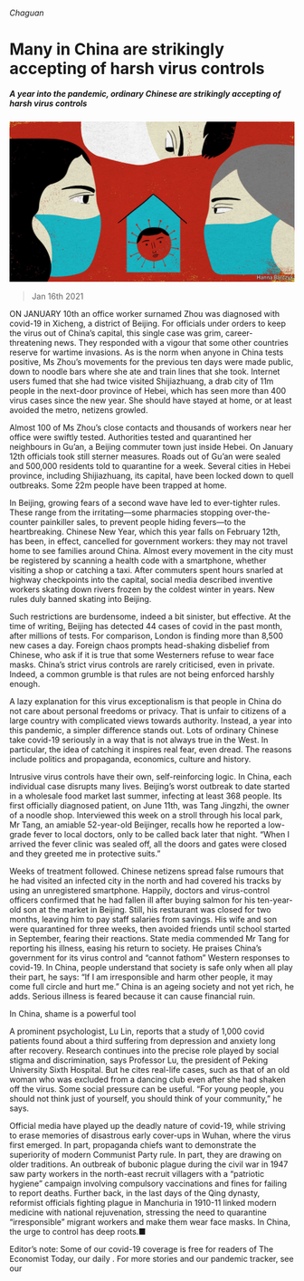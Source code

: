 ###### Chaguan

# Many in China are strikingly accepting of harsh virus controls 

##### A year into the pandemic, ordinary Chinese are strikingly accepting of harsh virus controls 

![image](images/20210116_CND000_0.jpg) 

> Jan 16th 2021 


ON JANUARY 10th an office worker surnamed Zhou was diagnosed with covid-19 in Xicheng, a district of Beijing. For officials under orders to keep the virus out of China’s capital, this single case was grim, career-threatening news. They responded with a vigour that some other countries reserve for wartime invasions. As is the norm when anyone in China tests positive, Ms Zhou’s movements for the previous ten days were made public, down to noodle bars where she ate and train lines that she took. Internet users fumed that she had twice visited Shijiazhuang, a drab city of 11m people in the next-door province of Hebei, which has seen more than 400 virus cases since the new year. She should have stayed at home, or at least avoided the metro, netizens growled.


Almost 100 of Ms Zhou’s close contacts and thousands of workers near her office were swiftly tested. Authorities tested and quarantined her neighbours in Gu’an, a Beijing commuter town just inside Hebei. On January 12th officials took still sterner measures. Roads out of Gu’an were sealed and 500,000 residents told to quarantine for a week. Several cities in Hebei province, including Shijiazhuang, its capital, have been locked down to quell outbreaks. Some 22m people have been trapped at home.



In Beijing, growing fears of a second wave have led to ever-tighter rules. These range from the irritating—some pharmacies stopping over-the-counter painkiller sales, to prevent people hiding fevers—to the heartbreaking. Chinese New Year, which this year falls on February 12th, has been, in effect, cancelled for government workers: they may not travel home to see families around China. Almost every movement in the city must be registered by scanning a health code with a smartphone, whether visiting a shop or catching a taxi. After commuters spent hours snarled at highway checkpoints into the capital, social media described inventive workers skating down rivers frozen by the coldest winter in years. New rules duly banned skating into Beijing.


Such restrictions are burdensome, indeed a bit sinister, but effective. At the time of writing, Beijing has detected 44 cases of covid in the past month, after millions of tests. For comparison, London is finding more than 8,500 new cases a day. Foreign chaos prompts head-shaking disbelief from Chinese, who ask if it is true that some Westerners refuse to wear face masks. China’s strict virus controls are rarely criticised, even in private. Indeed, a common grumble is that rules are not being enforced harshly enough.


A lazy explanation for this virus exceptionalism is that people in China do not care about personal freedoms or privacy. That is unfair to citizens of a large country with complicated views towards authority. Instead, a year into this pandemic, a simpler difference stands out. Lots of ordinary Chinese take covid-19 seriously in a way that is not always true in the West. In particular, the idea of catching it inspires real fear, even dread. The reasons include politics and propaganda, economics, culture and history.


Intrusive virus controls have their own, self-reinforcing logic. In China, each individual case disrupts many lives. Beijing’s worst outbreak to date started in a wholesale food market last summer, infecting at least 368 people. Its first officially diagnosed patient, on June 11th, was Tang Jingzhi, the owner of a noodle shop. Interviewed this week on a stroll through his local park, Mr Tang, an amiable 52-year-old Beijinger, recalls how he reported a low-grade fever to local doctors, only to be called back later that night. “When I arrived the fever clinic was sealed off, all the doors and gates were closed and they greeted me in protective suits.”


Weeks of treatment followed. Chinese netizens spread false rumours that he had visited an infected city in the north and had covered his tracks by using an unregistered smartphone. Happily, doctors and virus-control officers confirmed that he had fallen ill after buying salmon for his ten-year-old son at the market in Beijing. Still, his restaurant was closed for two months, leaving him to pay staff salaries from savings. His wife and son were quarantined for three weeks, then avoided friends until school started in September, fearing their reactions. State media commended Mr Tang for reporting his illness, easing his return to society. He praises China’s government for its virus control and “cannot fathom” Western responses to covid-19. In China, people understand that society is safe only when all play their part, he says: “If I am irresponsible and harm other people, it may come full circle and hurt me.” China is an ageing society and not yet rich, he adds. Serious illness is feared because it can cause financial ruin.

In China, shame is a powerful tool


A prominent psychologist, Lu Lin, reports that a study of 1,000 covid patients found about a third suffering from depression and anxiety long after recovery. Research continues into the precise role played by social stigma and discrimination, says Professor Lu, the president of Peking University Sixth Hospital. But he cites real-life cases, such as that of an old woman who was excluded from a dancing club even after she had shaken off the virus. Some social pressure can be useful. “For young people, you should not think just of yourself, you should think of your community,” he says.


Official media have played up the deadly nature of covid-19, while striving to erase memories of disastrous early cover-ups in Wuhan, where the virus first emerged. In part, propaganda chiefs want to demonstrate the superiority of modern Communist Party rule. In part, they are drawing on older traditions. An outbreak of bubonic plague during the civil war in 1947 saw party workers in the north-east recruit villagers with a “patriotic hygiene” campaign involving compulsory vaccinations and fines for failing to report deaths. Further back, in the last days of the Qing dynasty, reformist officials fighting plague in Manchuria in 1910-11 linked modern medicine with national rejuvenation, stressing the need to quarantine “irresponsible” migrant workers and make them wear face masks. In China, the urge to control has deep roots.■


Editor’s note: Some of our covid-19 coverage is free for readers of The Economist Today, our daily . For more stories and our pandemic tracker, see our 

